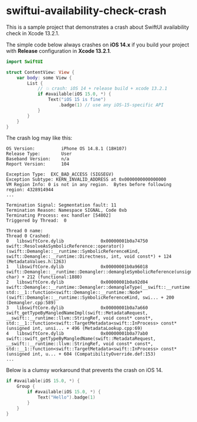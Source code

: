 # swiftui-availability-check-crash

This is a sample project that demonstrates a crash about SwiftUI availability check in Xcode 13.2.1.

The simple code below always crashes on **iOS 14.x** if you build your project with **Release** configuration in **Xcode 13.2.1**.

```swift
import SwiftUI

struct ContentView: View {
    var body: some View {
        List {
            // 💥 crash: iOS 14 + release build + xcode 13.2.1
            if #available(iOS 15.0, *) {
                Text("iOS 15 is fine")
                    .badge(1) // use any iOS-15-specific API
            }
        }
    }
}
```

The crash log may like this:

```log
OS Version:          iPhone OS 14.8.1 (18H107)
Release Type:        User
Baseband Version:    n/a
Report Version:      104

Exception Type:  EXC_BAD_ACCESS (SIGSEGV)
Exception Subtype: KERN_INVALID_ADDRESS at 0x0000000000000000
VM Region Info: 0 is not in any region.  Bytes before following region: 4328914944
...

Termination Signal: Segmentation fault: 11
Termination Reason: Namespace SIGNAL, Code 0xb
Terminating Process: exc handler [54802]
Triggered by Thread:  0

Thread 0 name:
Thread 0 Crashed:
0   libswiftCore.dylib            	0x00000001b0a74750 swift::ResolveAsSymbolicReference::operator()(swift::Demangle::__runtime::SymbolicReferenceKind, swift::Demangle::__runtime::Directness, int, void const*) + 124 (MetadataValues.h:1263)
1   libswiftCore.dylib            	0x00000001b0a96018 swift::Demangle::__runtime::Demangler::demangleSymbolicReference(unsigned char) + 212 (functional:1880)
2   libswiftCore.dylib            	0x00000001b0a92d04 swift::Demangle::__runtime::Demangler::demangleType(__swift::__runtime::llvm::StringRef, std::__1::function<swift::Demangle::__runtime::Node* (swift::Demangle::__runtime::SymbolicReferenceKind, swi... + 200 (Demangler.cpp:589)
3   libswiftCore.dylib            	0x00000001b0a7a660 swift_getTypeByMangledNameImpl(swift::MetadataRequest, __swift::__runtime::llvm::StringRef, void const* const*, std::__1::function<swift::TargetMetadata<swift::InProcess> const* (unsigned int, unsi... + 496 (MetadataLookup.cpp:69)
4   libswiftCore.dylib            	0x00000001b0a77ab0 swift::swift_getTypeByMangledName(swift::MetadataRequest, __swift::__runtime::llvm::StringRef, void const* const*, std::__1::function<swift::TargetMetadata<swift::InProcess> const* (unsigned int, u... + 604 (CompatibilityOverride.def:153)
...
```

Below is a clumsy workaround that prevents the crash on iOS 14.

```swift
if #available(iOS 15.0, *) {
    Group {
        if #available(iOS 15.0, *) {
            Text("Hello").badge(1)
        }
    }
}
```
